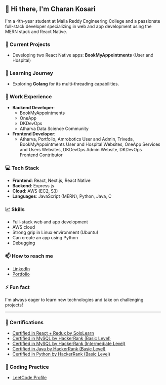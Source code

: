 ## 👋 Hi there, I'm Charan Kosari

I'm a 4th-year student at Malla Reddy Engineering College and a passionate full-stack developer specializing in web and app development using the MERN stack and React Native.

### 🔭 Current Projects
- Developing two React Native apps: **BookMyAppointments** (User and Hospital)

### 🌱 Learning Journey
- Exploring **Golang** for its multi-threading capabilities.

### 💼 Work Experience
- **Backend Developer**:
  - BookMyAppointments
  - OneApp
  - DKDevOps
  - Atharva Data Science Community
- **Frontend Developer**:
  - Atharva, Portfolio, Amrobotics User and Admin, Triveda, BookMyAppointments User and Hospital Websites, OneApp Services and Users Websites, DKDevOps Admin Website, DKDevOps Frontend Contributor

### 💻 Tech Stack
- **Frontend**: React, Next.js, React Native
- **Backend**: Express.js
- **Cloud**: AWS (EC2, S3)
- **Languages**: JavaScript (MERN), Python, Java, C

### 📈 Skills
- Full-stack web and app development
- AWS cloud
- Strong grip in Linux environment (Ubuntu)
- Can create an app using Python
- Debugging

### 📫 How to reach me
- [LinkedIn](https://www.linkedin.com/in/shivacharan-kosari-6073bb260/)
- [Portfolio](https://charankosari.netlify.app)

### ⚡ Fun fact
I'm always eager to learn new technologies and take on challenging projects!

---

### 📜 Certifications
- [Certified in React + Redux by SoloLearn](https://www.sololearn.com/certificates/CT-AEOLXRX9)
- [Certified in MySQL by HackerRank (Basic Level)](https://www.hackerrank.com/certificates/2e788deee7ba)
- [Certified in MySQL by HackerRank  (Intermediate Level)](https://www.hackerrank.com/certificates/836c7fbd9206)
- [Certified in Java by HackerRank (Basic Level)](https://www.hackerrank.com/certificates/e0495f6b0fda)
- [Certified in Python by HackerRank (Basic Level)](https://www.hackerrank.com/certificates/5a16b610c304)

### 🧩 Coding Practice
- [LeetCode Profile](https://leetcode.com/u/charan_kosari/)
